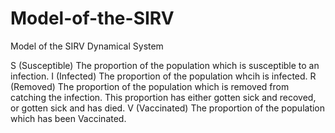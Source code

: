 # Model-of-the-SIRV
Model of the SIRV Dynamical System

S (Susceptible) The proportion of the population which is susceptible to an infection.
I (Infected) The proportion of the population whcih is infected.
R (Removed) The proportion of the population which is removed from catching the infection. This proportion has either gotten sick and recoved, or gotten sick and has died.
V (Vaccinated) The proportion of the population which has been Vaccinated.

